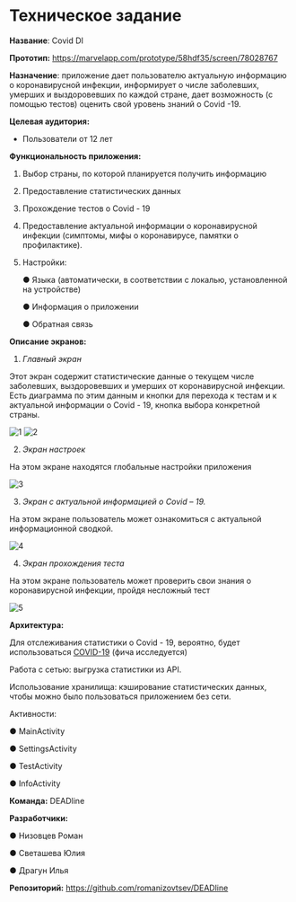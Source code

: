 # Техническое задание

**Название**: Covid DI

**Прототип:** https://marvelapp.com/prototype/58hdf35/screen/78028767

**Назначение**: приложение дает пользователю актуальную информацию о коронавирусной инфекции, информирует о числе заболевших, умерших и выздоровевших по каждой стране, дает возможность (с помощью тестов) оценить свой уровень знаний о Covid -19.  

**Целевая аудитория:**
-	Пользователи от 12 лет

**Функциональность приложения:**
1.	Выбор страны, по которой планируется получить информацию
3.	Предоставление статистических данных
4.	Прохождение тестов о Covid - 19
5.	Предоставление актуальной информации о коронавирусной инфекции (симптомы, мифы о коронавирусе, памятки о профилактике).
6.	Настройки:

    ●	Языка (автоматически, в соответствии с локалью, установленной на устройстве)
  
    ●	Информация о приложении
  
    ●	Обратная связь

**Описание экранов:**

   1. *Главный экран*

Этот экран содержит статистические данные о текущем числе заболевших, выздоровевших и умерших от коронавирусной инфекции. Есть диаграмма по этим данным и кнопки для перехода к тестам и к актуальной информации о Covid - 19, кнопка выбора конкретной страны. 

![1](https://user-images.githubusercontent.com/71034773/112837702-e0791500-90a4-11eb-9f5b-12542e71c73f.jpg)
![2](https://user-images.githubusercontent.com/71034773/112837730-e7a02300-90a4-11eb-87ea-9275d1abf96f.jpg)

   2. *Экран настроек*

На этом экране находятся глобальные настройки приложения

![3](https://user-images.githubusercontent.com/71034773/112838208-7e6cdf80-90a5-11eb-8f4d-f05f1b95becd.jpg)

   3. *Экран с актуальной информацией о Covid – 19.*

На этом экране пользователь может ознакомиться с актуальной информационной сводкой.

![4](https://user-images.githubusercontent.com/71034773/112838283-8fb5ec00-90a5-11eb-90ee-23e0158336a7.jpg)

   4. *Экран прохождения теста*

На этом экране пользователь может проверить свои знания о коронавирусной инфекции, пройдя несложный тест

![5](https://user-images.githubusercontent.com/71034773/112838365-a78d7000-90a5-11eb-843d-26287da1441e.jpg)

**Архитектура:**

  Для отслеживания статистики о Covid - 19, вероятно, будет использоваться [COVID-19](https://github.com/M-Media-Group/Covid-19-API) (фича исследуется)
    
  Работа с сетью: выгрузка статистики из API.
    
  Использование хранилища: кэширование статистических данных, чтобы можно было пользоваться приложением без сети.

  Активности:
    
   ● MainActivity

   ● SettingsActivity

   ● TestActivity

   ● InfoActivity

**Команда:** DEADline

**Разработчики:**

   ● Низовцев Роман

   ● Светашева Юлия

   ● Драгун Илья

**Репозиторий:** https://github.com/romanizovtsev/DEADline


